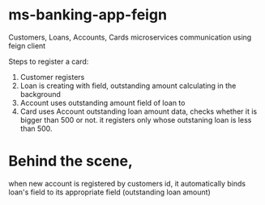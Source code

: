 # ms-banking-app-feign
Customers, Loans, Accounts, Cards microservices communication using feign client 

Steps to register a card:
1. Customer registers 
2. Loan is creating with field, outstanding amount calculating in the background
3. Account uses outstanding amount field of loan to
4. Card uses Account outstanding loan amount data, checks whether it is bigger than 500 or not.
   it registers only whose outstaning loan is less than 500.
#  Behind the scene, 
   when new account is registered by customers id, it automatically binds loan's field to its appropriate field (outstanding loan amount)


